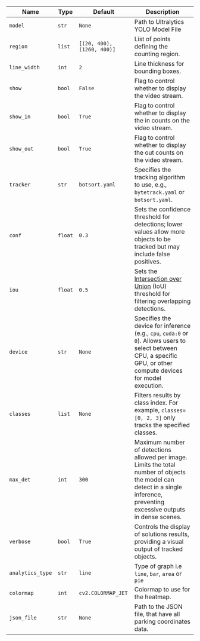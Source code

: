 | Name             | Type    | Default                    | Description                                                                                                                                                                  |
|------------------|---------|----------------------------|------------------------------------------------------------------------------------------------------------------------------------------------------------------------------|
| `model`          | `str`   | `None`                     | Path to Ultralytics YOLO Model File                                                                                                                                          |
| `region`         | `list`  | `[(20, 400), (1260, 400)]` | List of points defining the counting region.                                                                                                                                 |
| `line_width`     | `int`   | `2`                        | Line thickness for bounding boxes.                                                                                                                                           |
| `show`           | `bool`  | `False`                    | Flag to control whether to display the video stream.                                                                                                                         |
| `show_in`        | `bool`  | `True`                     | Flag to control whether to display the in counts on the video stream.                                                                                                        |
| `show_out`       | `bool`  | `True`                     | Flag to control whether to display the out counts on the video stream.                                                                                                       |
| `tracker`        | `str`   | `botsort.yaml`             | Specifies the tracking algorithm to use, e.g., `bytetrack.yaml` or `botsort.yaml`.                                                                                           |
| `conf`           | `float` | `0.3`                      | Sets the confidence threshold for detections; lower values allow more objects to be tracked but may include false positives.                                                 |
| `iou`            | `float` | `0.5`                      | Sets the [Intersection over Union](https://www.ultralytics.com/glossary/intersection-over-union-iou) (IoU) threshold for filtering overlapping detections.                   |
| `device`         | `str`   | `None`                     | Specifies the device for inference (e.g., `cpu`, `cuda:0` or `0`). Allows users to select between CPU, a specific GPU, or other compute devices for model execution.         |
| `classes`        | `list`  | `None`                     | Filters results by class index. For example, `classes=[0, 2, 3]` only tracks the specified classes.                                                                          |
| `max_det`        | `int`   | `300`                      | Maximum number of detections allowed per image. Limits the total number of objects the model can detect in a single inference, preventing excessive outputs in dense scenes. |
| `verbose`        | `bool`  | `True`                     | Controls the display of solutions results, providing a visual output of tracked objects.                                                                                     |
| `analytics_type` | `str`   | `line`                     | Type of graph i.e `line`, `bar`, `area` or `pie`                                                                                                                             |
| `colormap`       | `int`   | `cv2.COLORMAP_JET`         | Colormap to use for the heatmap.                                                                                                                                             |
| `json_file`      | `str`   | `None`                     | Path to the JSON file, that have all parking coordinates data.                                                                                                               |

